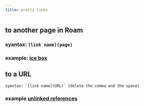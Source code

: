 ```yaml
---
title: pretty links
---
```


## to another page in Roam
### syantax: `[link name](page)`
### example: [ice box]([[fridge]])
## to a URL
    syantax: `[link name](URL)` (delete the comma and the space)
### example [unlinked references](https://www.roamtips.com/home/roam-unlinked-references)
